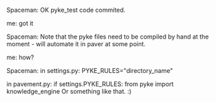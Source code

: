 Spaceman:  OK pyke_test code commited.

me:  got it

Spaceman:  Note that the pyke files need to be compiled by hand at the moment - will automate it in paver at some point.

me:  how?

Spaceman: in settings.py:
PYKE_RULES="directory_name"

in pavement.py:
if settings.PYKE_RULES:
  from pyke import knowledge_engine
Or something like that. :)